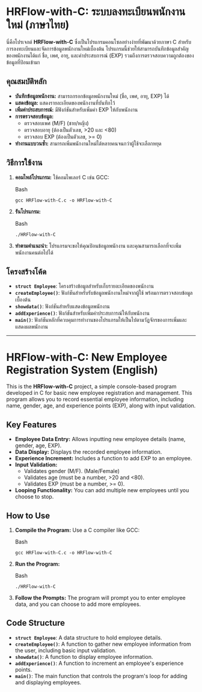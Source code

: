 
# HRFlow-with-C: ระบบลงทะเบียนพนักงานใหม่ (ภาษาไทย)

นี่คือโปรเจกต์ **HRFlow-with-C** ซึ่งเป็นโปรแกรมคอนโซลอย่างง่ายที่พัฒนาด้วยภาษา C สำหรับการลงทะเบียนและจัดการข้อมูลพนักงานใหม่เบื้องต้น โปรแกรมนี้ช่วยให้สามารถบันทึกข้อมูลสำคัญของพนักงานได้แก่ ชื่อ, เพศ, อายุ, และค่าประสบการณ์ (EXP) รวมถึงการตรวจสอบความถูกต้องของข้อมูลที่ป้อนเข้ามา

## คุณสมบัติหลัก

-   **บันทึกข้อมูลพนักงาน:** สามารถกรอกข้อมูลพนักงานใหม่ (ชื่อ, เพศ, อายุ, EXP) ได้
-   **แสดงข้อมูล:** แสดงรายละเอียดของพนักงานที่บันทึกไว้
-   **เพิ่มค่าประสบการณ์:** มีฟังก์ชันสำหรับเพิ่มค่า EXP ให้กับพนักงาน
-   **การตรวจสอบข้อมูล:**
    -   ตรวจสอบเพศ (M/F) (ชาย/หญิง)
    -   ตรวจสอบอายุ (ต้องเป็นตัวเลข, >20 และ <80)
    -   ตรวจสอบ EXP (ต้องเป็นตัวเลข, >= 0)
-   **ทำงานแบบวนซ้ำ:** สามารถเพิ่มพนักงานใหม่ได้หลายคนจนกว่าผู้ใช้จะเลือกหยุด

## วิธีการใช้งาน

1.  **คอมไพล์โปรแกรม:** ใช้คอมไพเลอร์ C เช่น GCC:
    
    Bash
    
    ```
    gcc HRFlow-with-C.c -o HRFlow-with-C
    
    ```
    
2.  **รันโปรแกรม:**
    
    Bash
    
    ```
    ./HRFlow-with-C
    
    ```
    
3.  **ทำตามคำแนะนำ:** โปรแกรมจะขอให้คุณป้อนข้อมูลพนักงาน และคุณสามารถเลือกที่จะเพิ่มพนักงานคนต่อไปได้

## โครงสร้างโค้ด

-   **`struct Employee`**: โครงสร้างข้อมูลสำหรับเก็บรายละเอียดของพนักงาน
-   **`createEmployee()`**: ฟังก์ชันสำหรับรับข้อมูลพนักงานใหม่จากผู้ใช้ พร้อมการตรวจสอบข้อมูลเบื้องต้น
-   **`showdata()`**: ฟังก์ชันสำหรับแสดงข้อมูลพนักงาน
-   **`addExperience()`**: ฟังก์ชันสำหรับเพิ่มค่าประสบการณ์ให้กับพนักงาน
-   **`main()`**: ฟังก์ชันหลักที่ควบคุมการทำงานของโปรแกรมให้เป็นไปตามวัฏจักรของการเพิ่มและแสดงผลพนักงาน

----------

# HRFlow-with-C: New Employee Registration System (English)

This is the **HRFlow-with-C** project, a simple console-based program developed in C for basic new employee registration and management. This program allows you to record essential employee information, including name, gender, age, and experience points (EXP), along with input validation.

## Key Features

-   **Employee Data Entry:** Allows inputting new employee details (name, gender, age, EXP).
-   **Data Display:** Displays the recorded employee information.
-   **Experience Increment:** Includes a function to add EXP to an employee.
-   **Input Validation:**
    -   Validates gender (M/F). (Male/Female)
    -   Validates age (must be a number, >20 and <80).
    -   Validates EXP (must be a number, >= 0).
-   **Looping Functionality:** You can add multiple new employees until you choose to stop.

## How to Use

1.  **Compile the Program:** Use a C compiler like GCC:
    
    Bash
    
    ```
    gcc HRFlow-with-C.c -o HRFlow-with-C
    
    ```
    
2.  **Run the Program:**
    
    Bash
    
    ```
    ./HRFlow-with-C
    
    ```
    
3.  **Follow the Prompts:** The program will prompt you to enter employee data, and you can choose to add more employees.

## Code Structure

-   **`struct Employee`**: A data structure to hold employee details.
-   **`createEmployee()`**: A function to gather new employee information from the user, including basic input validation.
-   **`showdata()`**: A function to display employee information.
-   **`addExperience()`**: A function to increment an employee's experience points.
-   **`main()`**: The main function that controls the program's loop for adding and displaying employees.